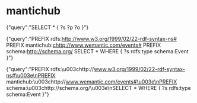 # mantichub

{"query":"SELECT * { ?s ?p ?o }"}

{"query":"PREFIX rdfs:<http://www.w3.org/1999/02/22-rdf-syntax-ns#>
PREFIX mantichub:<chttp://www.wemantic.com/events#>
PREFIX schema:<http://schema.org/>
SELECT * WHERE { ?s rdfs:type schema:Event }"}

{"query":"PREFIX rdfs:\u003chttp://www.w3.org/1999/02/22-rdf-syntax-ns#\u003e\nPREFIX mantichub:\u003chttp://www.wemantic.com/events#\u003e\nPREFIX schema:\u003chttp://schema.org/\u003e\nSELECT * WHERE { ?s rdfs:type schema:Event }"}